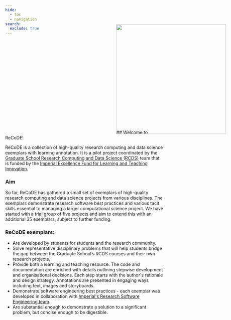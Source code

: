 ```yaml
---
hide:
  - toc
  - navigation
search:
  exclude: true
---
```

<style>
  .gs-about {
    position: relative;
    width: 350px;
    left: 70%;
    margin-top: -10%;
    margin-bottom: -4%;
  }

  @media (max-width: 720px) {
    .gs-about {
      position: relative;
      width: 90%;
      left: 5%;
      margin-top: -5%;
    }
  }

</style>

<img class="gs-about" src="../assets/img/gs_banner.png"/>
## Welcome to ReCoDE! 

ReCoDE is a collection of high-quality research computing and data science exemplars with learning annotation. It is a pilot project coordinated by the [Graduate School Research Computing and Data Science (RCDS)](https://www.imperial.ac.uk/students/academic-support/graduate-school/students/doctoral/professional-development/research-computing-data-science/courses/) team that is funded by the [Imperial Excellence Fund for Learning and Teaching Innovation](https://www.imperial.ac.uk/about/leadership-and-strategy/provost/vice-provost-education/the-excellence-fund-for-learning-and-teaching-innovation/). 

### Aim
So far, ReCoDE has gathered a small set of exemplars of high-quality research computing and data science projects from various disciplines. The exemplars demonstrate research software best practices and various tacit skills essential to managing a larger computational science project. We have started with a trial group of five projects and aim to extend this with an additional 35 exemplars, subject to further funding.

### ReCoDE exemplars:
* Are developed by students for students and the research community.
* Solve representative disciplinary problems that will help students bridge the gap between the Graduate School’s RCDS courses and their own research projects.
* Provide both a learning and teaching resource. The code and documentation are enriched with details outlining stepwise development and organisational decisions. Each step starts with the author's rationale and design strategy. Annotations are presented in engaging ways including text, images and storyboards.
* Demonstrate software engineering best practices - each exemplar was developed in collaboration with [Imperial's Research Software Engineering team](https://www.imperial.ac.uk/admin-services/ict/self-service/research-support/rcs/research-software-engineering/).
* Are substantial enough to demonstrate a solution to a significant problem, but concise enough to be digestible. 

<br>
<br>
